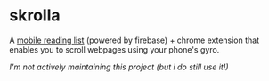 skrolla
=======

A [mobile reading list](http://dev.skrol.la) (powered by firebase) + chrome extension that enables you to scroll webpages using your phone's gyro.

_I'm not actively maintaining this project (but i do still use it!)_
